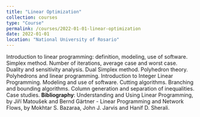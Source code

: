 ```yaml
---
title: "Linear Optimization"
collection: courses
type: "Course"
permalink: /courses/2022-01-01-linear-optimization
date: 2022-01-01
location: "National University of Rosario"
---
```


Introduction to linear programming: definition, modeling, use of software. Simplex method. Number of iterations, average case and worst case. Duality and sensitivity analysis. Dual Simplex method. Polyhedron theory. Polyhedrons and linear programming. Introduction to Integer Linear Programming. Modeling and use of software.
Cutting algorithms. Branching and bounding algorithms. Column generation and separation of inequalities. Case studies.
**Bibliography**: Understanding and Using Linear Programming, by Jiří Matoušek and Bernd Gärtner -  Linear Programming and Network Flows, by Mokhtar S. Bazaraa, John J. Jarvis and Hanif D. Sherali.
